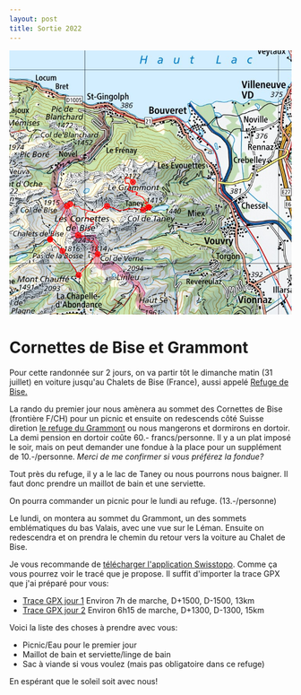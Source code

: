 ```yaml
---
layout: post
title: Sortie 2022
---
```

![Carte](/assets/gpx/2022.png)

# Cornettes de Bise et Grammont

Pour cette randonnée sur 2 jours, on va partir tôt le dimanche matin (31 juillet) en voiture jusqu'au Chalets de Bise (France), aussi appelé [Refuge de Bise.](https://www.refuges.info/point/419/refuge-garde/chablais/refuge-de-bise/)

La rando du premier jour nous amènera au sommet des Cornettes de Bise (frontière F/CH) pour un picnic et ensuite on redescends côté Suisse diretion [le refuge du Grammont](http://www.le-grammont.ch) ou nous mangerons et dormirons en dortoir. La demi pension en dortoir coûte 60.- francs/personne. Il y a un plat imposé le soir, mais on peut demander une fondue à la place pour un supplément de 10.-/personne. *Merci de me confirmer si vous préférez la fondue?*

Tout près du refuge, il y a le lac de Taney ou nous pourrons nous baigner. Il faut donc prendre un maillot de bain et une serviette.

On pourra commander un picnic pour le lundi au refuge. (13.-/personne)

Le lundi, on montera au sommet du Grammont, un des sommets emblématiques du bas Valais, avec une vue sur le Léman. Ensuite on redescendra et on prendra le chemin du retour vers la voiture au Chalet de Bise.

Je vous recommande de [télécharger l'application Swisstopo](https://www.swisstopo.admin.ch/fr/cartes-donnees-en-ligne/cartes-geodonnees-en-ligne/swisstopo-app.html). Comme ça vous pourrez voir le tracé que je propose. Il suffit d'importer la trace GPX que j'ai préparé pour vous:

* [Trace GPX jour 1](/assets/gpx/CornettesdeBiseJ1.gpx) Environ 7h de marche, D+1500, D-1500, 13km
* [Trace GPX jour 2](/assets/gpx/CornettesdeBiseJ2.gpx) Environ 6h15 de marche, D+1300, D-1300, 15km

Voici la liste des choses à prendre avec vous:

* Picnic/Eau pour le premier jour
* Maillot de bain et serviette/linge de bain
* Sac à viande si vous voulez (mais pas obligatoire dans ce refuge)

En espérant que le soleil soit avec nous!
